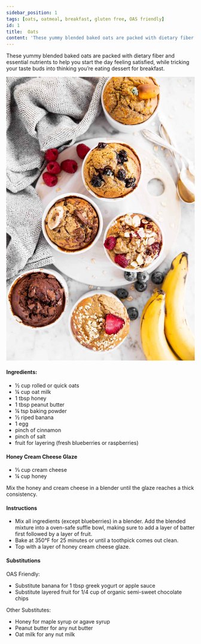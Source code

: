 ```yaml
---
sidebar_position: 1
tags: [oats, oatmeal, breakfast, gluten free, OAS friendly]
id: 1
title:  Oats
content: 'These yummy blended baked oats are packed with dietary fiber and essential nutrients to help you start the day feeling satisfied, while tricking your taste buds into thinking you’re eating dessert for breakfast.'
---
```


These yummy blended baked oats are packed with dietary fiber and essential nutrients to help you start the day feeling satisfied, while tricking your taste buds into thinking you’re eating dessert for breakfast.

![Oats](./img/baked_oats_all.jpeg)

#### Ingredients:
- ½ cup rolled or quick oats 
- ¼  cup oat milk 
- 1 tbsp honey
- 1 tbsp peanut butter
- ¼  tsp baking powder
- ½  riped banana
- 1 egg
- pinch of cinnamon
- pinch of salt
- fruit for layering (fresh blueberries or raspberries)

#### Honey Cream Cheese Glaze
- ⅓ cup cream cheese
- ¼ cup honey

Mix the honey and cream cheese in a blender until the glaze reaches a thick consistency. 

#### Instructions
- Mix all ingredients (except blueberries) in a blender. Add the blended mixture into a oven-safe suffle bowl, making sure to add a layer of batter first followed by a layer of fruit.
- Bake at 350°F for 25 minutes or until a toothpick comes out clean. 
- Top with a layer of honey cream cheese glaze. 

#### Substitutions

OAS Friendly: 
- Substitute banana for  1 tbsp greek yogurt or apple sauce
-  Substitute layered fruit for 1/4 cup of organic semi-sweet chocolate chips 

Other Substitutes:
- Honey for maple syrup or agave syrup
- Peanut butter for any nut butter 
- Oat milk for any nut milk
